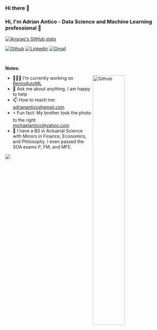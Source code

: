 ### Hi there 👋

<!--
**AdrianAntico/AdrianAntico** is a ✨ _special_ ✨ repository because its `README.md` (this file) appears on your GitHub profile.

Here are some ideas to get you started:

- 🔭 I’m currently working on ...
- 🌱 I’m currently learning ...
- 👯 I’m looking to collaborate on ...
- 🤔 I’m looking for help with ...
- 💬 Ask me about ...
- 📫 How to reach me: ...
- 😄 Pronouns: ...
- ⚡ Fun fact: ...
-->


<!-- Your title -->
### Hi, I'm Adrian Antico - Data Science and Machine Learning professional 🚀

[![Anurag's GitHub stats](https://github-readme-stats.vercel.app/api?username=AdrianAntico)](https://github.com/anuraghazra/github-readme-stats)

<!-- Your badges
You can use the website to generate badges: https://shields.io/
-->

[![Github](https://img.shields.io/badge/-Github-000?style=flat&logo=Github&logoColor=white)](https://github.com/AdrianAntico)
[![Linkedin](https://img.shields.io/badge/-LinkedIn-blue?style=flat&logo=Linkedin&logoColor=white)](https://www.linkedin.com/in/adrian-antico/)
[![Gmail](https://img.shields.io/badge/-Gmail-c14438?style=flat&logo=Gmail&logoColor=white)](mailto:adrianantico@gmail.com)

&nbsp;

<!-- Talking about you -->
**Notes:**

<!-- Any image aligned to the right. Beware the width -->
<img width="45%" align="right" alt="Github" src="https://github.com/AdrianAntico/RemixAutoML/blob/master/Images/0V8A6189.jpg" />

- 👨🏽‍💻 I’m currently working on [RemixAutoML](https://github.com/AdrianAntico/RemixAutoML)
- 💬 Ask me about anything, I am happy to help
- 📫 How to reach me: adrianantico@gmail.com
- ⚡ Fun fact: My brother took the photo to the right michaelantico@yahoo.com
- 🌱 I have a BS in Actuarial Science with Minors in Finance, Economics, and Philosophy. I even passed the SOA exams P, FM, and MFE.

<!-- Its main projects -->
<p align="left">
  <a href="https://github.com/AdrianAntico/RemixAutoML">
    <img align="left" src="https://github-readme-stats.vercel.app/api/pin/?username=AdrianAntico&repo=RemixAutoML" />
  </a>
</p>
